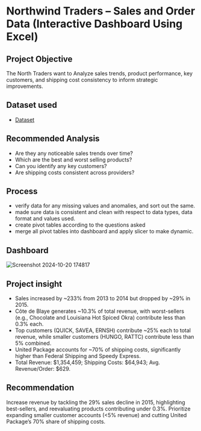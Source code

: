 # Northwind Traders – Sales and Order Data (Interactive Dashboard Using Excel)
## Project Objective
The North Traders want to Analyze sales trends, product performance, key customers, and shipping cost consistency to inform strategic improvements.

## Dataset used 
- <a href="https://github.com/marvellousekpen/Data-Analysis-Dashboard/blob/main/Northwind%20project.xlsx">Dataset</a>
## Recommended Analysis
- Are they any noticeable sales trends over time?
- Which are the best and worst selling products?
- Can you identify any key customers?
- Are shipping costs consistent across providers?
## Process
- verify data for any missing values and anomalies, and sort out the same.
- made sure data is consistent and clean with respect to data types, data format and values used.
- create pivot tables according to the questions asked
- merge all pivot tables into dashboard and apply slicer to make dynamic.
## Dashboard
![Screenshot 2024-10-20 174817](https://github.com/user-attachments/assets/7a05a207-ef79-460a-856c-831d13c33413)
## Project insight
- Sales increased by ~233% from 2013 to 2014 but dropped by ~29% in 2015.
- Côte de Blaye generates ~10.3% of total revenue, with worst-sellers (e.g., Chocolate and Louisiana Hot Spiced Okra) contribute less than 0.3% each.
- Top customers (QUICK, SAVEA, ERNSH) contribute ~25% each to total revenue, while smaller customers (HUNGO, RATTC) contribute less than 5% combined.
- United Package accounts for ~70% of shipping costs, significantly higher than Federal Shipping and Speedy Express.
- Total Revenue: $1,354,459; Shipping Costs: $64,943; Avg. Revenue/Order: $629.
## Recommendation 
Increase revenue by tackling the 29% sales decline in 2015, highlighting best-sellers, and reevaluating products contributing under 0.3%. Prioritize expanding smaller customer accounts (<5% revenue) and cutting United Package’s 70% share of shipping costs.
